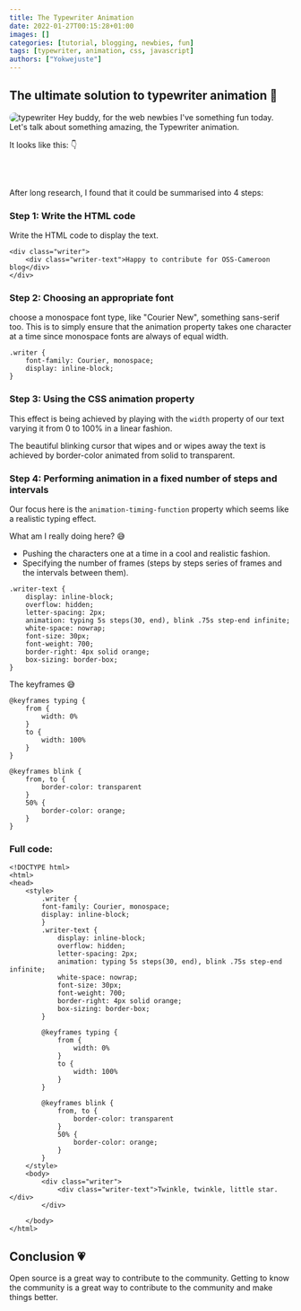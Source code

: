 ```yaml
---
title: The Typewriter Animation
date: 2022-01-27T00:15:28+01:00
images: []
categories: [tutorial, blogging, newbies, fun]
tags: [typewriter, animation, css, javascript]
authors: ["Yokwejuste"]
---
```

<style>
    img{
        border-radius: 10px;
    }
    .writer {
        font-family: Courier, monospace;
        display: inline-block;
        }
        .writer-text {
            display: inline-block;
            overflow: hidden;
            letter-spacing: 2px;
            animation: typing 5s steps(30, end), blink .75s step-end infinite;
            white-space: nowrap;
            font-size: 30px;
            font-weight: 700;
            border-right: 4px solid orange;
            box-sizing: border-box;
        }

        @keyframes typing {
            from { 
                width: 0%
            }
            to { 
                width: 100%
            }
        }

        @keyframes blink {
            from, to { 
                border-color: transparent 
            }
            50% { 
                border-color: orange; 
            }
        }
</style>
## The ultimate solution to typewriter animation 💪

![typewriter](https://i0.wp.com/css-tricks.com/wp-content/uploads/2021/07/typewriter-animation-text.gif?fit=900%2C450&ssl=1)
Hey buddy, for the web newbies I've something fun today.
Let's talk about something amazing, the Typewriter animation. 

It looks like this: 👇
<div class="writer">
    <div class="writer-text">
    Happy to contribute for OSS-Cameroon blog.
    </div>
</div>

After long research, I found that it could be summarised into 4 steps:

### Step 1: Write the HTML code
Write the HTML code to display the text.
```
<div class="writer">
    <div class="writer-text">Happy to contribute for OSS-Cameroon blog</div>
</div>
```
### Step 2: Choosing an appropriate font
choose a monospace font type, like "Courier New", something sans-serif too. This is to simply ensure that the animation property takes one character at a time since monospace fonts are always of equal width.
```
.writer {
    font-family: Courier, monospace;
	display: inline-block;
}
```


### Step 3: Using the CSS animation property
This effect is being achieved by playing with the `width` property of our text varying it from 0 to 100% in a linear fashion.

The beautiful blinking cursor that wipes and or wipes away the text is achieved by border-color animated from solid to transparent.


### Step 4: Performing animation in a fixed number of steps and intervals

Our focus here is the `animation-timing-function` property which seems like a realistic typing effect. 

What am I really doing here? :sweat_smile:

- Pushing the characters one at a time in a cool and realistic fashion.
- Specifying the number of frames (steps by steps series of frames and the intervals between them).
```
.writer-text {
    display: inline-block;
  	overflow: hidden;
  	letter-spacing: 2px;
 	animation: typing 5s steps(30, end), blink .75s step-end infinite;
    white-space: nowrap;
    font-size: 30px;
    font-weight: 700;
    border-right: 4px solid orange;
    box-sizing: border-box;
}
```
The keyframes :sweat_smile:
```
@keyframes typing {
    from { 
        width: 0% 
    }
    to { 
        width: 100% 
    }
}

@keyframes blink {
    from, to { 
        border-color: transparent 
    }
    50% { 
        border-color: orange; 
    }
}
```

### Full code:
```
<!DOCTYPE html>
<html>
<head>
    <style>
        .writer {
        font-family: Courier, monospace;
        display: inline-block;
        }
        .writer-text {
            display: inline-block;
            overflow: hidden;
            letter-spacing: 2px;
            animation: typing 5s steps(30, end), blink .75s step-end infinite;
            white-space: nowrap;
            font-size: 30px;
            font-weight: 700;
            border-right: 4px solid orange;
            box-sizing: border-box;
        }

        @keyframes typing {
            from { 
                width: 0% 
            }
            to { 
                width: 100% 
            }
        }

        @keyframes blink {
            from, to { 
                border-color: transparent 
            }
            50% { 
                border-color: orange; 
            }
        }
    </style>
    <body>
        <div class="writer">
            <div class="writer-text">Twinkle, twinkle, little star.</div>
        </div>

    </body>
</html>
```

## Conclusion 💗

Open source is a great way to contribute to the community. Getting to know the community is a great way to contribute to the community and make things better.
